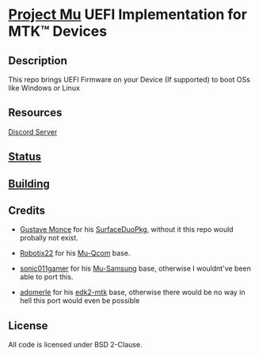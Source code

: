 # [Project Mu](https://microsoft.github.io/mu/) UEFI Implementation for MTK™ Devices

<!-- ![Banner](https://github.com/sonic011gamer/Mu-Samsung/blob/main/Pictures/Banner.png) -->

## Description

This repo brings UEFI Firmware on your Device (If supported) to boot OSs like Windows or Linux

## Resources

[Discord Server](https://discord.gg/Dx2QgMx7Sv)

## [Status](Status.md)

## [Building](Building.md)

<!-- ## [Guides](https://github.com/sonic011gamer/UEFI-Guides/blob/main/Mu-Samsung/README.md) -->

## Credits

- [Gustave Monce](https://github.com/gus33000) for his [SurfaceDuoPkg](https://github.com/WOA-Project/SurfaceDuoPkg), without it this repo would probally not exist.

- [Robotix22](https://github.com/Robotix22) for his [Mu-Qcom](https://github.com/Robotix22/Mu-Qcom) base. 

- [sonic011gamer](https://github.com/sonic011gamer) for his [Mu-Samsung](https://github.com/sonic011gamer/Mu-Samsung) base, otherwise I wouldnt've been able to port this.

- [adomerle](https://github.com/adomerle) for his [edk2-mtk](https://github.com/adomerle/edk2-mtk) base, otherwise there would be no way in hell this port would even be possible

## License

All code is licensed under BSD 2-Clause.
